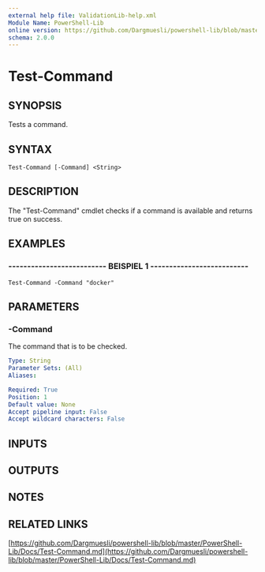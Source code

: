 ```yaml
---
external help file: ValidationLib-help.xml
Module Name: PowerShell-Lib
online version: https://github.com/Dargmuesli/powershell-lib/blob/master/PowerShell-Lib/Docs/Test-Command.md
schema: 2.0.0
---
```


# Test-Command

## SYNOPSIS
Tests a command.

## SYNTAX

```
Test-Command [-Command] <String>
```

## DESCRIPTION
The "Test-Command" cmdlet checks if a command is available and returns true on success.

## EXAMPLES

### -------------------------- BEISPIEL 1 --------------------------
```
Test-Command -Command "docker"
```

## PARAMETERS

### -Command
The command that is to be checked.

```yaml
Type: String
Parameter Sets: (All)
Aliases: 

Required: True
Position: 1
Default value: None
Accept pipeline input: False
Accept wildcard characters: False
```

## INPUTS

## OUTPUTS

## NOTES

## RELATED LINKS

[https://github.com/Dargmuesli/powershell-lib/blob/master/PowerShell-Lib/Docs/Test-Command.md](https://github.com/Dargmuesli/powershell-lib/blob/master/PowerShell-Lib/Docs/Test-Command.md)

